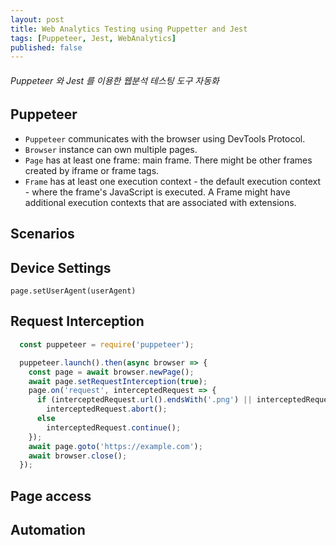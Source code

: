 ```yaml
---
layout: post
title: Web Analytics Testing using Puppetter and Jest
tags: [Puppeteer, Jest, WebAnalytics]
published: false
---
```


###### Puppeteer 와 Jest 를 이용한 웹분석 테스팅 도구 자동화

## Puppeteer

- `Puppeteer` communicates with the browser using DevTools Protocol.
- `Browser` instance can own multiple pages.
- `Page` has at least one frame: main frame. There might be other frames created by iframe or frame tags.
- `Frame` has at least one execution context - the default execution context - where the frame's JavaScript is executed. A Frame might have additional execution contexts that are associated with extensions.

## Scenarios

## Device Settings

`page.setUserAgent(userAgent)`

## Request Interception

```javascript
  const puppeteer = require('puppeteer');

  puppeteer.launch().then(async browser => {
    const page = await browser.newPage();
    await page.setRequestInterception(true);
    page.on('request', interceptedRequest => {
      if (interceptedRequest.url().endsWith('.png') || interceptedRequest.url().endsWith('.jpg'))
        interceptedRequest.abort();
      else
        interceptedRequest.continue();
    });
    await page.goto('https://example.com');
    await browser.close();
  });
```

## Page access



## Automation



